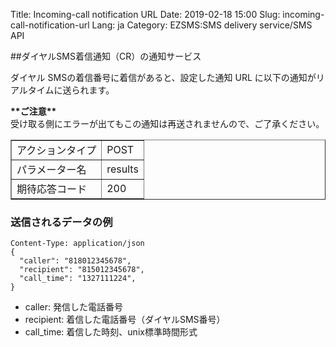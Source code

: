 Title: Incoming-call notification URL
Date: 2019-02-18 15:00
Slug: incoming-call-notification-url
Lang: ja
Category: EZSMS:SMS delivery service/SMS API

##ダイヤルSMS着信通知（CR）の通知サービス

ダイヤル SMSの着信番号に着信があると、設定した通知 URL に以下の通知がリアルタイムに送られます。

<div class="alert alert-danger">
  <b>**ご注意** </b>
  <br>
  受け取る側にエラーが出てもこの通知は再送されませんので、ご了承ください。
</div>

<table border="1" cellpadding="10" cellspacing="1">
  <tbody>
    <tr>
      <td>アクションタイプ</td>
      <td>POST</td>
    </tr>
    <tr>
      <td>パラメーター名</td>
      <td>results</td>
    </tr>
    <tr>
      <td>期待応答コード</td>
      <td>200</td>
    </tr>
  </tbody>
</table>

### 送信されるデータの例

```
Content-Type: application/json
{
  "caller": "818012345678",
  "recipient": "815012345678",
  "call_time": "1327111224",
}
```

* caller: 発信した電話番号
* recipient: 着信した電話番号（ダイヤルSMS番号）
* call_time: 着信した時刻、unix標準時間形式

